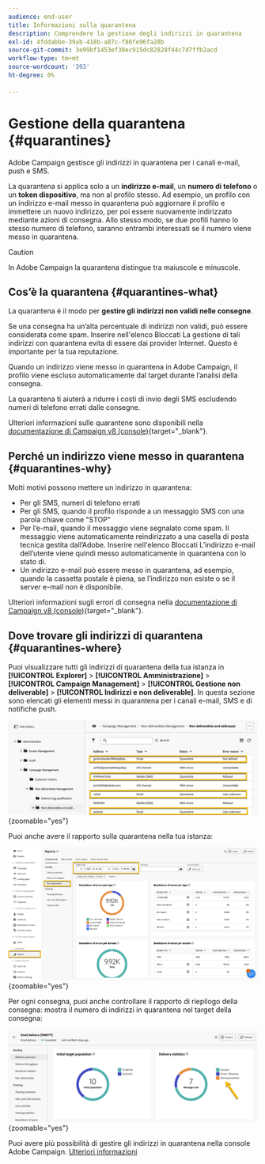 ```yaml
---
audience: end-user
title: Informazioni sulla quarantena
description: Comprendere la gestione degli indirizzi in quarantena
exl-id: 4fddabbe-39ab-418b-a87c-f86fe96fa28b
source-git-commit: 3e99bf1453ef38ec915dc82828f44c7d7ffb2acd
workflow-type: tm+mt
source-wordcount: '393'
ht-degree: 0%

---
```


# Gestione della quarantena {#quarantines}

Adobe Campaign gestisce gli indirizzi in quarantena per i canali e-mail, push e SMS.

La quarantena si applica solo a un **indirizzo e-mail**, un **numero di telefono** o un **token dispositivo**, ma non al profilo stesso. Ad esempio, un profilo con un indirizzo e-mail messo in quarantena può aggiornare il profilo e immettere un nuovo indirizzo, per poi essere nuovamente indirizzato mediante azioni di consegna. Allo stesso modo, se due profili hanno lo stesso numero di telefono, saranno entrambi interessati se il numero viene messo in quarantena.

>[!CAUTION]
>
>In Adobe Campaign la quarantena distingue tra maiuscole e minuscole.

## Cos’è la quarantena {#quarantines-what}

La quarantena è il modo per **gestire gli indirizzi non validi nelle consegne**.

Se una consegna ha un’alta percentuale di indirizzi non validi, può essere considerata come spam. Inserire nell&#39;elenco Bloccati La gestione di tali indirizzi con quarantena evita di essere dai provider Internet. Questo è importante per la tua reputazione.

Quando un indirizzo viene messo in quarantena in Adobe Campaign, il profilo viene escluso automaticamente dal target durante l’analisi della consegna.

La quarantena ti aiuterà a ridurre i costi di invio degli SMS escludendo numeri di telefono errati dalle consegne.

Ulteriori informazioni sulle quarantene sono disponibili nella [documentazione di Campaign v8 (console)](https://experienceleague.adobe.com/en/docs/campaign/campaign-v8/send/failures/quarantines){target="_blank"}.


## Perché un indirizzo viene messo in quarantena {#quarantines-why}

Molti motivi possono mettere un indirizzo in quarantena:

* Per gli SMS, numeri di telefono errati
* Per gli SMS, quando il profilo risponde a un messaggio SMS con una parola chiave come &quot;STOP&quot;
* Per l’e-mail, quando il messaggio viene segnalato come spam. Il messaggio viene automaticamente reindirizzato a una casella di posta tecnica gestita dall’Adobe. Inserire nell&#39;elenco Bloccati L’indirizzo e-mail dell’utente viene quindi messo automaticamente in quarantena con lo stato di.
* Un indirizzo e-mail può essere messo in quarantena, ad esempio, quando la cassetta postale è piena, se l’indirizzo non esiste o se il server e-mail non è disponibile.

Ulteriori informazioni sugli errori di consegna nella [documentazione di Campaign v8 (console)](https://experienceleague.adobe.com/en/docs/campaign/campaign-v8/send/failures/delivery-failures){target="_blank"}.

## Dove trovare gli indirizzi di quarantena {#quarantines-where}

Puoi visualizzare tutti gli indirizzi di quarantena della tua istanza in **[!UICONTROL Explorer]** > **[!UICONTROL Amministrazione]** > **[!UICONTROL Campaign Management]** > **[!UICONTROL Gestione non deliverable]** > **[!UICONTROL Indirizzi e non deliverable]**. In questa sezione sono elencati gli elementi messi in quarantena per i canali e-mail, SMS e di notifiche push.

![](assets/quarantine_location.png){zoomable="yes"}

Puoi anche avere il rapporto sulla quarantena nella tua istanza:

![](assets/quarantine_reports.png){zoomable="yes"}

Per ogni consegna, puoi anche controllare il rapporto di riepilogo della consegna: mostra il numero di indirizzi in quarantena nel target della consegna:

![](assets/quarantine_delivery.png){zoomable="yes"}

Puoi avere più possibilità di gestire gli indirizzi in quarantena nella console Adobe Campaign. [Ulteriori informazioni](https://experienceleague.adobe.com/en/docs/campaign/campaign-v8/send/failures/quarantines#access-quarantined-addresses)
